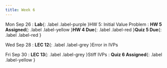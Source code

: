 ```yaml
---
title: Week 6
---
```


Mon Sep 26
: **Lab**{: .label .label-purple }HW 5: Initial Value Problem
: **HW 5 Assigned**{: .label .label-yellow }**HW 4 Due**{: .label .label-red }**Quiz 5 Due**{: .label .label-red }

Wed Sep 28
: **LEC 12**{: .label .label-grey }Error in IVPs

Fri Sep 30
: **LEC 13**{: .label .label-grey }Stiff IVPs
: **Quiz 6 Assigned**{: .label .label-yellow }